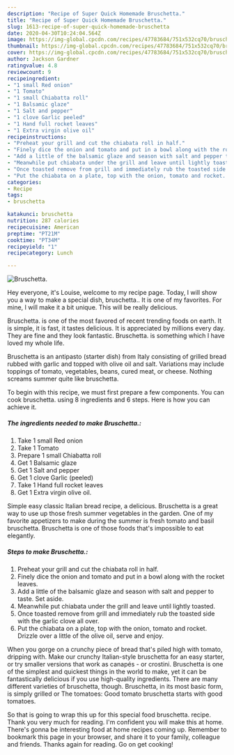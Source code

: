 ```yaml
---
description: "Recipe of Super Quick Homemade Bruschetta."
title: "Recipe of Super Quick Homemade Bruschetta."
slug: 1613-recipe-of-super-quick-homemade-bruschetta
date: 2020-04-30T10:24:04.564Z
image: https://img-global.cpcdn.com/recipes/47783684/751x532cq70/bruschetta-recipe-main-photo.jpg
thumbnail: https://img-global.cpcdn.com/recipes/47783684/751x532cq70/bruschetta-recipe-main-photo.jpg
cover: https://img-global.cpcdn.com/recipes/47783684/751x532cq70/bruschetta-recipe-main-photo.jpg
author: Jackson Gardner
ratingvalue: 4.8
reviewcount: 9
recipeingredient:
- "1 small Red onion"
- "1 Tomato"
- "1 small Chiabatta roll"
- "1 Balsamic glaze"
- "1 Salt and pepper"
- "1 clove Garlic peeled"
- "1 Hand full rocket leaves"
- "1 Extra virgin olive oil"
recipeinstructions:
- "Preheat your grill and cut the chiabata roll in half."
- "Finely dice the onion and tomato and put in a bowl along with the rocket leaves."
- "Add a little of the balsamic glaze and season with salt and pepper to taste. Set aside."
- "Meanwhile put chiabata under the grill and leave until lightly toasted."
- "Once toasted remove from grill and immediately rub the toasted side with the garlic clove all over."
- "Put the chiabata on a plate, top with the onion, tomato and rocket. Drizzle over a little of the olive oil, serve and enjoy."
categories:
- Recipe
tags:
- bruschetta

katakunci: bruschetta 
nutrition: 287 calories
recipecuisine: American
preptime: "PT21M"
cooktime: "PT34M"
recipeyield: "1"
recipecategory: Lunch

---
```



![Bruschetta.](https://img-global.cpcdn.com/recipes/47783684/751x532cq70/bruschetta-recipe-main-photo.jpg)

Hey everyone, it's Louise, welcome to my recipe page. Today, I will show you a way to make a special dish, bruschetta.. It is one of my favorites. For mine, I will make it a bit unique. This will be really delicious.

Bruschetta. is one of the most favored of recent trending foods on earth. It is simple, it is fast, it tastes delicious. It is appreciated by millions every day. They are fine and they look fantastic. Bruschetta. is something which I have loved my whole life.

Bruschetta is an antipasto (starter dish) from Italy consisting of grilled bread rubbed with garlic and topped with olive oil and salt. Variations may include toppings of tomato, vegetables, beans, cured meat, or cheese. Nothing screams summer quite like bruschetta.


To begin with this recipe, we must first prepare a few components. You can cook bruschetta. using 8 ingredients and 6 steps. Here is how you can achieve it.

<!--inarticleads1-->

##### The ingredients needed to make Bruschetta.:

1. Take 1 small Red onion
1. Take 1 Tomato
1. Prepare 1 small Chiabatta roll
1. Get 1 Balsamic glaze
1. Get 1 Salt and pepper
1. Get 1 clove Garlic (peeled)
1. Take 1 Hand full rocket leaves
1. Get 1 Extra virgin olive oil.


Simple easy classic Italian bread recipe, a delicious. Bruschetta is a great way to use up those fresh summer vegetables in the garden. One of my favorite appetizers to make during the summer is fresh tomato and basil bruschetta. Bruschetta is one of those foods that&#39;s impossible to eat elegantly. 

<!--inarticleads2-->

##### Steps to make Bruschetta.:

1. Preheat your grill and cut the chiabata roll in half.
1. Finely dice the onion and tomato and put in a bowl along with the rocket leaves.
1. Add a little of the balsamic glaze and season with salt and pepper to taste. Set aside.
1. Meanwhile put chiabata under the grill and leave until lightly toasted.
1. Once toasted remove from grill and immediately rub the toasted side with the garlic clove all over.
1. Put the chiabata on a plate, top with the onion, tomato and rocket. Drizzle over a little of the olive oil, serve and enjoy.


When you gorge on a crunchy piece of bread that&#39;s piled high with tomato, dripping with. Make our crunchy Italian-style bruschetta for an easy starter, or try smaller versions that work as canapés - or crostini. Bruschetta is one of the simplest and quickest things in the world to make, yet it can be fantastically delicious if you use high-quality ingredients. There are many different varieties of bruschetta, though. Bruschetta, in its most basic form, is simply grilled or The tomatoes: Good tomato bruschetta starts with good tomatoes. 

So that is going to wrap this up for this special food bruschetta. recipe. Thank you very much for reading. I'm confident you will make this at home. There's gonna be interesting food at home recipes coming up. Remember to bookmark this page in your browser, and share it to your family, colleague and friends. Thanks again for reading. Go on get cooking!
